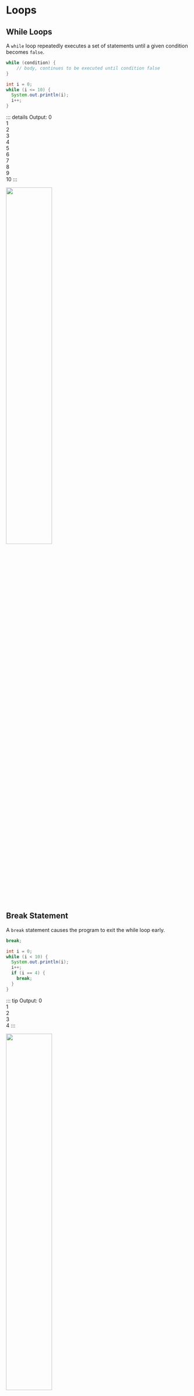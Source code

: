# Loops

## While Loops

A `while` loop repeatedly executes a set of statements until a given condition becomes `false`.

```java
while (condition) {
    // body, continues to be executed until condition false
}
```

```java
int i = 0;
while (i <= 10) {
  System.out.println(i);
  i++;
}
```

::: details Output:
0  
1  
2  
3  
4  
5  
6  
7  
8  
9  
10
:::

<img src="https://raw.githubusercontent.com/Jellyfish4654/Jellyfish4654.github.io/master/docs/assets/docs/while.PNG" style="width:50%;height:50%;"> 

## Break Statement

A `break` statement causes the program to exit the while loop early.

```java
break;
```

```java
int i = 0;
while (i < 10) {
  System.out.println(i);
  i++;
  if (i == 4) {
    break;
  }
}
```

::: tip Output:
0  
1  
2  
3  
4
:::

<img src="https://raw.githubusercontent.com/Jellyfish4654/Jellyfish4654.github.io/master/docs/assets/docs/break.PNG" style="width:50%;height:50%;"> 

## Continue Statement

A `continue` statement causes the computer to jump to the beginning of the while loop.

```java
break;
```

```java
int i = 0;
while (i < 6) {
  if (i == 2) {
    i++;
    continue;
  }
  System.out.println(i);
  i++;
}
```

::: tip Output:
0  
1  
3  
4  
5
:::

<img src="https://raw.githubusercontent.com/Jellyfish4654/Jellyfish4654.github.io/master/docs/assets/docs/continue.PNG" style="width:50%;height:50%;"> 

## Do/While Loops

The do/while loop is a variant of the while loop that executes the code block *once* before checking the condition, repeating as long as it remains true.

```java
do {
    // body, execeuted until condition is false
} while (condition);
```

```java
int i = 0;
do {
  System.out.println(i);
  i++;
}
while (i <= 10);
```

::: details Output:
0  
1  
2  
3  
4  
5  
6  
7  
8  
9  
10
:::

<img src="https://raw.githubusercontent.com/Jellyfish4654/Jellyfish4654.github.io/master/docs/assets/docs/do-while.PNG" style="width:50%;height:50%;"> 

## For Loops

Use a `for loop` instead of a `while loop` when you know the exact number of times the code needs to be executed.

```java
for (initialization; condition; postcondition) {
	// body
}
```

```java
for (int i = 0; i <= 10; i++) {
  System.out.println(i);
}
```

::: details Output:
0  
1  
2  
3  
4  
5  
6  
7  
8  
9  
10
:::

<img src="https://raw.githubusercontent.com/Jellyfish4654/Jellyfish4654.github.io/master/docs/assets/docs/for.PNG" style="width:50%;height:50%;"> 